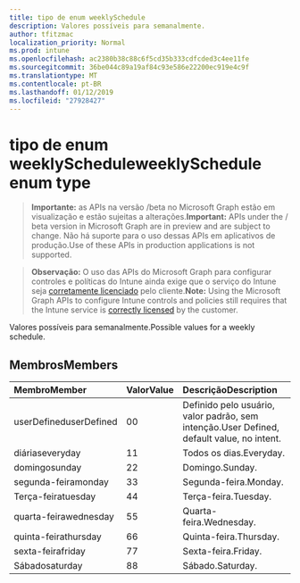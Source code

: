 ```yaml
---
title: tipo de enum weeklySchedule
description: Valores possíveis para semanalmente.
author: tfitzmac
localization_priority: Normal
ms.prod: intune
ms.openlocfilehash: ac2380b38c88c6f5cd35b333cdfcded3c4ee11fe
ms.sourcegitcommit: 36be044c89a19af84c93e586e22200ec919e4c9f
ms.translationtype: MT
ms.contentlocale: pt-BR
ms.lasthandoff: 01/12/2019
ms.locfileid: "27928427"
---
```

# <a name="weeklyschedule-enum-type"></a><span data-ttu-id="dbe95-103">tipo de enum weeklySchedule</span><span class="sxs-lookup"><span data-stu-id="dbe95-103">weeklySchedule enum type</span></span>

> <span data-ttu-id="dbe95-104">**Importante:** as APIs na versão /beta no Microsoft Graph estão em visualização e estão sujeitas a alterações.</span><span class="sxs-lookup"><span data-stu-id="dbe95-104">**Important:** APIs under the / beta version in Microsoft Graph are in preview and are subject to change.</span></span> <span data-ttu-id="dbe95-105">Não há suporte para o uso dessas APIs em aplicativos de produção.</span><span class="sxs-lookup"><span data-stu-id="dbe95-105">Use of these APIs in production applications is not supported.</span></span>

> <span data-ttu-id="dbe95-106">**Observação:** O uso das APIs do Microsoft Graph para configurar controles e políticas do Intune ainda exige que o serviço do Intune seja [corretamente licenciado](https://go.microsoft.com/fwlink/?linkid=839381) pelo cliente.</span><span class="sxs-lookup"><span data-stu-id="dbe95-106">**Note:** Using the Microsoft Graph APIs to configure Intune controls and policies still requires that the Intune service is [correctly licensed](https://go.microsoft.com/fwlink/?linkid=839381) by the customer.</span></span>

<span data-ttu-id="dbe95-107">Valores possíveis para semanalmente.</span><span class="sxs-lookup"><span data-stu-id="dbe95-107">Possible values for a weekly schedule.</span></span>
## <a name="members"></a><span data-ttu-id="dbe95-108">Membros</span><span class="sxs-lookup"><span data-stu-id="dbe95-108">Members</span></span>
|<span data-ttu-id="dbe95-109">Membro</span><span class="sxs-lookup"><span data-stu-id="dbe95-109">Member</span></span>|<span data-ttu-id="dbe95-110">Valor</span><span class="sxs-lookup"><span data-stu-id="dbe95-110">Value</span></span>|<span data-ttu-id="dbe95-111">Descrição</span><span class="sxs-lookup"><span data-stu-id="dbe95-111">Description</span></span>|
|:---|:---|:---|
|<span data-ttu-id="dbe95-112">userDefined</span><span class="sxs-lookup"><span data-stu-id="dbe95-112">userDefined</span></span>|<span data-ttu-id="dbe95-113">0</span><span class="sxs-lookup"><span data-stu-id="dbe95-113">0</span></span>|<span data-ttu-id="dbe95-114">Definido pelo usuário, valor padrão, sem intenção.</span><span class="sxs-lookup"><span data-stu-id="dbe95-114">User Defined, default value, no intent.</span></span>|
|<span data-ttu-id="dbe95-115">diárias</span><span class="sxs-lookup"><span data-stu-id="dbe95-115">everyday</span></span>|<span data-ttu-id="dbe95-116">1</span><span class="sxs-lookup"><span data-stu-id="dbe95-116">1</span></span>|<span data-ttu-id="dbe95-117">Todos os dias.</span><span class="sxs-lookup"><span data-stu-id="dbe95-117">Everyday.</span></span>|
|<span data-ttu-id="dbe95-118">domingo</span><span class="sxs-lookup"><span data-stu-id="dbe95-118">sunday</span></span>|<span data-ttu-id="dbe95-119">2</span><span class="sxs-lookup"><span data-stu-id="dbe95-119">2</span></span>|<span data-ttu-id="dbe95-120">Domingo.</span><span class="sxs-lookup"><span data-stu-id="dbe95-120">Sunday.</span></span>|
|<span data-ttu-id="dbe95-121">segunda-feira</span><span class="sxs-lookup"><span data-stu-id="dbe95-121">monday</span></span>|<span data-ttu-id="dbe95-122">3</span><span class="sxs-lookup"><span data-stu-id="dbe95-122">3</span></span>|<span data-ttu-id="dbe95-123">Segunda-feira.</span><span class="sxs-lookup"><span data-stu-id="dbe95-123">Monday.</span></span>|
|<span data-ttu-id="dbe95-124">Terça-feira</span><span class="sxs-lookup"><span data-stu-id="dbe95-124">tuesday</span></span>|<span data-ttu-id="dbe95-125">4</span><span class="sxs-lookup"><span data-stu-id="dbe95-125">4</span></span>|<span data-ttu-id="dbe95-126">Terça-feira.</span><span class="sxs-lookup"><span data-stu-id="dbe95-126">Tuesday.</span></span>|
|<span data-ttu-id="dbe95-127">quarta-feira</span><span class="sxs-lookup"><span data-stu-id="dbe95-127">wednesday</span></span>|<span data-ttu-id="dbe95-128">5</span><span class="sxs-lookup"><span data-stu-id="dbe95-128">5</span></span>|<span data-ttu-id="dbe95-129">Quarta-feira.</span><span class="sxs-lookup"><span data-stu-id="dbe95-129">Wednesday.</span></span>|
|<span data-ttu-id="dbe95-130">quinta-feira</span><span class="sxs-lookup"><span data-stu-id="dbe95-130">thursday</span></span>|<span data-ttu-id="dbe95-131">6</span><span class="sxs-lookup"><span data-stu-id="dbe95-131">6</span></span>|<span data-ttu-id="dbe95-132">Quinta-feira.</span><span class="sxs-lookup"><span data-stu-id="dbe95-132">Thursday.</span></span>|
|<span data-ttu-id="dbe95-133">sexta-feira</span><span class="sxs-lookup"><span data-stu-id="dbe95-133">friday</span></span>|<span data-ttu-id="dbe95-134">7</span><span class="sxs-lookup"><span data-stu-id="dbe95-134">7</span></span>|<span data-ttu-id="dbe95-135">Sexta-feira.</span><span class="sxs-lookup"><span data-stu-id="dbe95-135">Friday.</span></span>|
|<span data-ttu-id="dbe95-136">Sábado</span><span class="sxs-lookup"><span data-stu-id="dbe95-136">saturday</span></span>|<span data-ttu-id="dbe95-137">8</span><span class="sxs-lookup"><span data-stu-id="dbe95-137">8</span></span>|<span data-ttu-id="dbe95-138">Sábado.</span><span class="sxs-lookup"><span data-stu-id="dbe95-138">Saturday.</span></span>|





